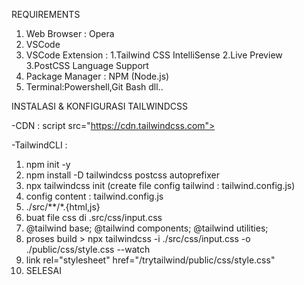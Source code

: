 REQUIREMENTS
1. Web Browser : Opera
2. VSCode
3. VSCode Extension : 1.Tailwind CSS IntelliSense 2.Live Preview 3.PostCSS Language Support
4. Package Manager : NPM (Node.js)
5. Terminal:Powershell,Git Bash dll..



INSTALASI & KONFIGURASI TAILWINDCSS

-CDN : script src="https://cdn.tailwindcss.com"></script>

-TailwindCLI :
1. npm init -y
2. npm install -D tailwindcss postcss autoprefixer
3. npx tailwindcss init (create file config tailwind : tailwind.config.js)
4. config content : tailwind.config.js
5. ./src/**/*.{html,js}
6. buat file css di .src/css/input.css
7. @tailwind base;
   @tailwind components;
   @tailwind utilities;  
8. proses build > npx tailwindcss -i ./src/css/input.css -o ./public/css/style.css --watch
9.  link rel="stylesheet" href="/trytailwind/public/css/style.css" 
10.  SELESAI


